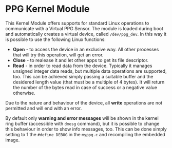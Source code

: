 # PPG Kernel Module
This Kernel Module offers supports for standard Linux operations to communicate with a 
Virtual PPG Sensor. The module is loaded during boot and automatically creates a virtual device, called `/dev/ppg_dev`.
In this way it is possible to use the following Linux functions:
* **Open** - to access the device in an exclusive way. All other processes that will try this operation, will get an error.
* **Close** - to realease it and let other apps to get its file descriptor.
* **Read** - in order to read data from the device. Typically it manages unsigned integer data reads, but multiple data operations are supported, too. This can be achieved simply passing a suitable buffer and the desidered length value (that must be a multiple of 4 bytes). It will return the number of the bytes read in case of success or a negative value otherwise. 
  
Due to the nature and behaviour of the device, all **write** operations are not permitted and will end with an error.

By default only **warning and error messages** will be shown in the kernel ring buffer (accessible with `dmesg` command), but it is possible to change this behaviour in order to show info messages, too. This can be done simply setting to 1 the `#define DEBUG` in the `myppg.c` and recompiling the embedded image.
